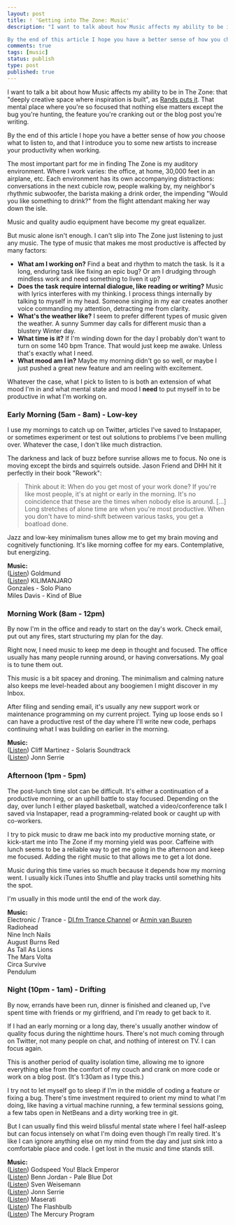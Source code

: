 ```yaml
---
layout: post
title: ! 'Getting into The Zone: Music'
description: "I want to talk about how Music affects my ability to be in The Zone: that \"deeply creative space where inspiration is built\", as Rands puts it. That mental place where you're so focused that nothing else matters except the bug you're hunting, the feature you're cranking out or the blog post you're writing.

By the end of this article I hope you have a better sense of how you choose what to listen to, and that I introduce you to some new artists to increase your productivity when working."
comments: true
tags: [music]
status: publish
type: post
published: true
---
```

I want to talk a bit about how Music affects my ability to be in The Zone: that "deeply creative space where inspiration is built", as [Rands puts it](http://randsinrepose.com/archives/a-nerd-in-a-cave/). That mental place where you're so focused that nothing else matters except the bug you're hunting, the feature you're cranking out or the blog post you're writing.

By the end of this article I hope you have a better sense of how *you* choose what to listen to, and that I introduce you to some new artists to increase your productivity when working.

The most important part for me in finding The Zone is my auditory environment. Where I work varies: the office, at home, 30,000 feet in an airplane, etc. Each environment has its own accompanying distractions: conversations in the next cubicle row, people walking by, my neighbor's rhythmic subwoofer, the barista making a drink order, the impending "Would you like something to drink?" from the flight attendant making her way down the isle.

Music and quality audio equipment have become my great equalizer.

But music alone isn't enough. I can't slip into The Zone just listening to just any music. The type of music that makes me most productive is affected by many factors:

-   **What am I working on?** Find a beat and rhythm to match the task. Is it a long, enduring task like fixing an epic bug? Or am I drudging through mindless work and need something to liven it up?
-   **Does the task require internal dialogue, like reading or writing?** Music with lyrics interferes with my thinking. I process things internally by talking to myself in my head. Someone singing in my ear creates another voice commanding my attention, detracting me from clarity.
-   **What's the weather like?** I seem to prefer different types of music given the weather. A sunny Summer day calls for different music than a blustery Winter day.
-   **What time is it?** If I'm winding down for the day I probably don't want to turn on some 140 bpm Trance. That would just keep me awake. Unless that's exactly what I need.
-   **What mood am I in?** Maybe my morning didn't go so well, or maybe I just pushed a great new feature and am reeling with excitement.

Whatever the case, what I pick to listen to is both an extension of what mood I'm in and what mental state and mood I **need** to put myself in to be productive in what I'm working on.

### Early Morning (5am - 8am) - Low-key

I use my mornings to catch up on Twitter, articles I've saved to Instapaper, or sometimes experiment or test out solutions to problems I've been mulling over. Whatever the case, I don't like much distraction.

The darkness and lack of buzz before sunrise allows me to focus. No one is moving except the birds and squirrels outside. Jason Friend and DHH hit it perfectly in their book "Rework":

> Think about it: When do you get most of your work done? If you're like most people, it's at night or early in the morning. It's no coincidence that these are the times when nobody else is around. [&hellip;] Long stretches of alone time are when you're most productive. When you don't have to mind-shift between various tasks, you get a boatload done.

Jazz and low-key minimalism tunes allow me to get my brain moving and cognitively functioning. It's like morning coffee for my ears. Contemplative, but energizing.

**Music:**  
([Listen](http://store.unseen-music.com/album/eingya)) Goldmund  
([Listen](http://kilimanjaro.bandcamp.com/album/ep-two)) KILIMANJARO  
Gonzales - Solo Piano  
Miles Davis - Kind of Blue

### Morning Work (8am - 12pm)

By now I'm in the office and ready to start on the day's work. Check email, put out any fires, start structuring my plan for the day.

Right now, I need music to keep me deep in thought and focused. The office usually has many people running around, or having conversations. My goal is to tune them out.

This music is a bit spacey and droning. The minimalism and calming nature also keeps me level-headed about any boogiemen I might discover in my Inbox.

After filing and sending email, it's usually any new support work or maintenance programming on my current project. Tying up loose ends so I can have a productive rest of the day where I'll write new code, perhaps continuing what I was building on earlier in the morning.

**Music:**  
([Listen](http://www.youtube.com/watch?v=S5Qw9ANrbIg)) Cliff Martinez - Solaris Soundtrack  
([Listen](http://www.youtube.com/watch?v=Nwudva0_ULo)) Jonn Serrie

### Afternoon (1pm - 5pm)

The post-lunch time slot can be difficult. It's either a continuation of a productive morning, or an uphill battle to stay focused. Depending on the day, over lunch I either played basketball, watched a video/conference talk I saved via Instapaper, read a programming-related book or caught up with co-workers.

I try to pick music to draw me back into my productive morning state, or kick-start me into The Zone if my morning yield was poor. Caffeine with lunch seems to be a reliable way to get me going in the afternoon and keep me focused. Adding the right music to that allows me to get a lot done.

Music during this time varies so much because it depends how my morning went. I usually kick iTunes into Shuffle and play tracks until something hits the spot.

I'm usually in this mode until the end of the work day.

**Music:**  
Electronic / Trance - [DI.fm Trance Channel](http://www.di.fm/trance/) or [Armin van Buuren](http://www.astateoftrance.com/)  
Radiohead  
Nine Inch Nails  
August Burns Red  
As Tall As Lions  
The Mars Volta  
Circa Survive  
Pendulum

### Night (10pm - 1am) - Drifting

By now, errands have been run, dinner is finished and cleaned up, I've spent time with friends or my girlfriend, and I'm ready to get back to it.

If I had an early morning or a long day, there's usually another window of quality focus during the nighttime hours. There's not much coming through on Twitter, not many people on chat, and nothing of interest on TV. I can focus again.

This is another period of quality isolation time, allowing me to ignore everything else from the comfort of my couch and crank on more code or work on a blog post. (It's 1:30am as I type this.)

I try not to let myself go to sleep if I'm in the middle of coding a feature or fixing a bug. There's time investment required to orient my mind to what I'm doing, like having a virtual machine running, a few terminal sessions going, a few tabs open in NetBeans and a dirty working tree in git.

But I can usually find this weird blissful mental state where I feel half-asleep but can focus intensely on what I'm doing even though I'm really tired. It's like I can ignore anything else on my mind from the day and just sink into a comfortable place and code. I get lost in the music and time stands still.

**Music:**  
([Listen](http://www.youtube.com/watch?v=PZwQeZh6rP0)) Godspeed You! Black Emperor  
([Listen](http://bennjordan.bandcamp.com/album/pale-blue-dot)) Benn Jordan - Pale Blue Dot  
([Listen](http://www.youtube.com/watch?v=wZWo8g5sAkY)) Sven Weisemann  
([Listen](http://www.youtube.com/watch?v=Nwudva0_ULo)) Jonn Serrie  
([Listen](http://www.youtube.com/watch?v=lasRLdZYTtk)) Maserati  
([Listen](http://theflashbulb.bandcamp.com/album/soundtrack-to-a-vacant-life)) The Flashbulb  
([Listen](https://myspace.com/themercuryprogram)) The Mercury Program
